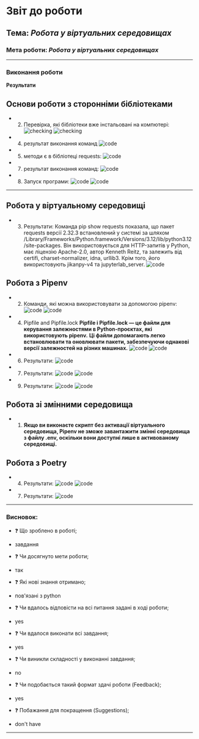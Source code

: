 # Звіт до роботи

## Тема: _Робота у віртуальних середовищах_

### Мета роботи: _Робота у віртуальних середовищах_

---

### Виконання роботи

**Результати**

## Основи роботи з сторонніми бібліотеками

- 2.  Перевірка, які бібліотеки вже інстальовані на компютері:
      ![checking](/workspaces/hobreirepository/sem2/lab1/pictures/1.png)
      ![checking](/workspaces/hobreirepository/sem2/lab1/pictures/2.png)
- 4.  результат виконання команд
      ![code](/workspaces/hobreirepository/sem2/lab1/pictures/3.png)
- 5.  методи є в бібліотеці requests:
      ![code](/workspaces/hobreirepository/sem2/lab1/pictures/4.png)
- 7.  результат виконання команд:
      ![code](/workspaces/hobreirepository/sem2/lab1/pictures/5.png)
- 8. Запуск програми:
     ![code](/workspaces/hobreirepository/sem2/lab1/pictures/6.png)
     ![code](/workspaces/hobreirepository/sem2/lab1/pictures/7.png)

---

## Робота у віртуальному середовищі

- 3. Результати: Команда pip show requests показала, що пакет requests версії 2.32.3 встановлений у системі за шляхом /Library/Frameworks/Python.framework/Versions/3.12/lib/python3.12/site-packages. Він використовується для HTTP-запитів у Python, має ліцензію Apache-2.0, автор Kenneth Reitz, та залежить від certifi, charset-normalizer, idna, urllib3. Крім того, його використовують jikanpy-v4 та jupyterlab_server.
     ![code](/workspaces/hobreirepository/sem2/lab1/pictures/8.png)

## Робота з Pipenv

- 2. Команди, які можна використовувати за допомогою pipenv:
     ![code](/workspaces/hobreirepository/sem2/lab1/pictures/9.png)
      ![code](/workspaces/hobreirepository/sem2/lab1/pictures/10.png)
- 4.  Pipfile and Pipfile.lock
      **Pipfile і Pipfile.lock — це файли для керування залежностями в Python-проєктах, які використовують pipenv.**
      **Ці файли допомагають легко встановлювати та оновлювати пакети, забезпечуючи однакові версії залежностей на різних машинах.**
      ![code](/Users/sofiayarema/cocojambo-2/chapter_2/lab_1/pictures/task2_ph4.png)
      ![code](/Users/sofiayarema/cocojambo-2/chapter_2/lab_1/pictures/task2_ph4.png)
- 6. Результати:
     ![code](/Users/sofiayarema/cocojambo-2/chapter_2/lab_1/pictures/task2_ph6.png)
- 7. Результати:
     ![code](/Users/sofiayarema/cocojambo-2/chapter_2/lab_1/pictures/task2_ph7.1.png)
     ![code](/Users/sofiayarema/cocojambo-2/chapter_2/lab_1/pictures/task2_ph7.2.png)
- 9. Результати:
     ![code](/Users/sofiayarema/cocojambo-2/chapter_2/lab_1/pictures/task2_ph9.png)
     ![code](/Users/sofiayarema/cocojambo-2/chapter_2/lab_1/pictures/task2_ph9.1.png)

## Робота зі змінними середовища

- 1. **Якщо ви виконаєте скрипт без активації віртуального середовища, Pipenv не зможе завантажити змінні середовища з файлу .env, оскільки вони доступні лише в активованому середовищі.**

## Робота з Poetry

- 4. Результати:
     ![code](/Users/sofiayarema/cocojambo-2/chapter_2/lab_1/pictures/task3_ph4.png)
     ![code](/Users/sofiayarema/cocojambo-2/chapter_2/lab_1/pictures/task3_ph4.1.png)

- 7. Результати:
     ![code](/Users/sofiayarema/cocojambo-2/chapter_2/lab_1/pictures/task7_ph7.png)
---

### Висновок:

- :question: Що зроблено в роботі;
* завдання
- :question: Чи досягнуто мети роботи;
* так
- :question: Які нові знання отримано;
* пов'язані з python
- :question: Чи вдалось відповісти на всі питання задані в ході роботи;
* yes
- :question: Чи вдалося виконати всі завдання;
* yes
- :question: Чи виникли складності у виконанні завдання;
* no
- :question: Чи подобається такий формат здачі роботи (Feedback);
* yes
- :question: Побажання для покращення (Suggestions);
* don't have

---
